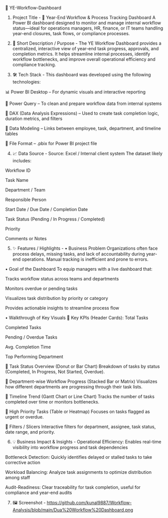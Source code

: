 🔄 YE-Workflow-Dashboard
1. Project Title -
🔄 Year-End Workflow & Process Tracking Dashboard
A Power BI dashboard designed to monitor and manage internal workflow status—ideal for operations managers, HR, finance, or IT teams handling year-end closures, task flows, or compliance processes.

2. 📌 Short Description / Purpose -
The YE Workflow Dashboard provides a centralized, interactive view of year-end task progress, approvals, and completion metrics. It helps streamline internal processes, identify workflow bottlenecks, and improve overall operational efficiency and compliance tracking.

3. 🛠️ Tech Stack -
This dashboard was developed using the following technologies:

📊 Power BI Desktop – For dynamic visuals and interactive reporting

📂 Power Query – To clean and prepare workflow data from internal systems

🧠 DAX (Data Analysis Expressions) – Used to create task completion logic, duration metrics, and filters

📝 Data Modeling – Links between employee, task, department, and timeline tables

📁 File Format – .pbix for Power BI project file

4. 📈 Data Source -
Source: Excel / Internal client system
The dataset likely includes:

Workflow ID

Task Name

Department / Team

Responsible Person

Start Date / Due Date / Completion Date

Task Status (Pending / In Progress / Completed)

Priority

Comments or Notes

5. ✨ Features / Highlights -
• Business Problem
Organizations often face process delays, missing tasks, and lack of accountability during year-end operations. Manual tracking is inefficient and prone to errors.

• Goal of the Dashboard
To equip managers with a live dashboard that:

Tracks workflow status across teams and departments

Monitors overdue or pending tasks

Visualizes task distribution by priority or category

Provides actionable insights to streamline process flow

• Walkthrough of Key Visuals
🔹 Key KPIs (Header Cards):
Total Tasks

Completed Tasks

Pending / Overdue Tasks

Avg. Completion Time

Top Performing Department

🔹 Task Status Overview (Donut or Bar Chart)
Breakdown of tasks by status (Completed, In Progress, Not Started, Overdue).

🔹 Department-wise Workflow Progress (Stacked Bar or Matrix)
Visualizes how different departments are progressing through their task lists.

🔹 Timeline Trend (Gantt Chart or Line Chart)
Tracks the number of tasks completed over time or monitors bottlenecks.

🔹 High Priority Tasks (Table or Heatmap)
Focuses on tasks flagged as urgent or overdue.

🔹 Filters / Slicers
Interactive filters for department, assignee, task status, date range, and priority.

6. 💡 Business Impact & Insights -
Operational Efficiency: Enables real-time visibility into workflow progress and task dependencies

Bottleneck Detection: Quickly identifies delayed or stalled tasks to take corrective action

Workload Balancing: Analyze task assignments to optimize distribution among staff

Audit-Readiness: Clear traceability for task completion, useful for compliance and year-end audits

7. 🖼️ Screenshot - https://github.com/kunal9887/Workflow-Analysis/blob/main/Dua%20Workflow%20Dashboard.png
